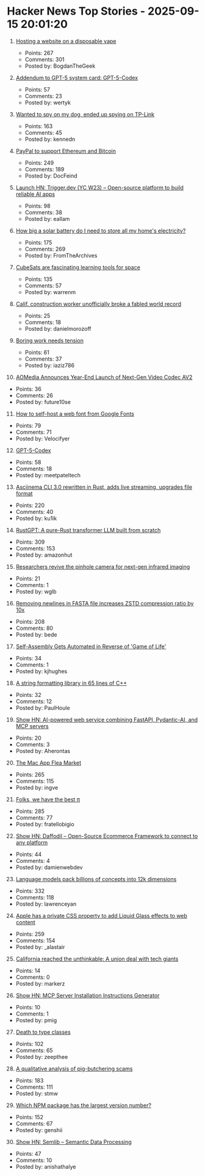 # Hacker News Top Stories - 2025-09-15 20:01:20

1. [Hosting a website on a disposable vape](https://bogdanthegeek.github.io/blog/projects/vapeserver/)
   - Points: 267
   - Comments: 301
   - Posted by: BogdanTheGeek

2. [Addendum to GPT-5 system card: GPT-5-Codex](https://openai.com/index/gpt-5-system-card-addendum-gpt-5-codex/)
   - Points: 57
   - Comments: 23
   - Posted by: wertyk

3. [Wanted to spy on my dog, ended up spying on TP-Link](https://kennedn.com/blog/posts/tapo/)
   - Points: 163
   - Comments: 45
   - Posted by: kennedn

4. [PayPal to support Ethereum and Bitcoin](https://newsroom.paypal-corp.com/2025-09-15-PayPal-Ushers-in-a-New-Era-of-Peer-to-Peer-Payments,-Reimagining-How-Money-Moves-to-Anyone,-Anywhere)
   - Points: 249
   - Comments: 189
   - Posted by: DocFeind

5. [Launch HN: Trigger.dev (YC W23) – Open-source platform to build reliable AI apps](undefined)
   - Points: 98
   - Comments: 38
   - Posted by: eallam

6. [How big a solar battery do I need to store all my home's electricity?](https://shkspr.mobi/blog/2025/09/how-big-a-solar-battery-do-i-need-to-store-all-my-homes-electricity/)
   - Points: 175
   - Comments: 269
   - Posted by: FromTheArchives

7. [CubeSats are fascinating learning tools for space](https://www.jeffgeerling.com/blog/2025/cubesats-are-fascinating-learning-tools-space)
   - Points: 135
   - Comments: 57
   - Posted by: warrenm

8. [Calif. construction worker unofficially broke a fabled world record](https://www.sfgate.com/sports/article/alo-slebir-mavericks-big-wave-surf-record-21041864.php)
   - Points: 25
   - Comments: 18
   - Posted by: danielmorozoff

9. [Boring work needs tension](https://iaziz786.com/blog/boring-work-needs-tension/)
   - Points: 61
   - Comments: 37
   - Posted by: iaziz786

10. [AOMedia Announces Year-End Launch of Next-Gen Video Codec AV2](https://aomedia.org/press%20releases/AOMedia-Announces-Year-End-Launch-of-Next-Generation-Video-Codec-AV2-on-10th-Anniversary/)
   - Points: 36
   - Comments: 26
   - Posted by: future10se

11. [How to self-host a web font from Google Fonts](https://blog.velocifyer.com/Posts/3,0,0,2025-8-13,+how+to+self+host+a+font+from+google+fonts.html)
   - Points: 79
   - Comments: 71
   - Posted by: Velocifyer

12. [GPT-5-Codex](https://openai.com/index/introducing-upgrades-to-codex/)
   - Points: 58
   - Comments: 18
   - Posted by: meetpateltech

13. [Asciinema CLI 3.0 rewritten in Rust, adds live streaming, upgrades file format](https://blog.asciinema.org/post/three-point-o/)
   - Points: 220
   - Comments: 40
   - Posted by: ku1ik

14. [RustGPT: A pure-Rust transformer LLM built from scratch](https://github.com/tekaratzas/RustGPT)
   - Points: 309
   - Comments: 153
   - Posted by: amazonhut

15. [Researchers revive the pinhole camera for next-gen infrared imaging](https://phys.org/news/2025-09-revive-pinhole-camera-gen-infrared.html)
   - Points: 21
   - Comments: 1
   - Posted by: wglb

16. [Removing newlines in FASTA file increases ZSTD compression ratio by 10x](https://log.bede.im/2025/09/12/zstandard-long-range-genomes.html)
   - Points: 208
   - Comments: 80
   - Posted by: bede

17. [Self-Assembly Gets Automated in Reverse of 'Game of Life'](https://www.quantamagazine.org/self-assembly-gets-automated-in-reverse-of-game-of-life-20250910/)
   - Points: 34
   - Comments: 1
   - Posted by: kjhughes

18. [A string formatting library in 65 lines of C++](https://riki.house/fmt)
   - Points: 32
   - Comments: 12
   - Posted by: PaulHoule

19. [Show HN: AI-powered web service combining FastAPI, Pydantic-AI, and MCP servers](https://github.com/Aherontas/Pycon_Greece_2025_Presentation_Agents)
   - Points: 20
   - Comments: 3
   - Posted by: Aherontas

20. [The Mac App Flea Market](https://blog.jim-nielsen.com/2025/mac-app-flea-market/)
   - Points: 265
   - Comments: 115
   - Posted by: ingve

21. [Folks, we have the best π](https://lcamtuf.substack.com/p/folks-we-have-the-best)
   - Points: 285
   - Comments: 77
   - Posted by: fratellobigio

22. [Show HN: Daffodil – Open-Source Ecommerce Framework to connect to any platform](https://github.com/graycoreio/daffodil)
   - Points: 44
   - Comments: 4
   - Posted by: damienwebdev

23. [Language models pack billions of concepts into 12k dimensions](https://nickyoder.com/johnson-lindenstrauss/)
   - Points: 332
   - Comments: 118
   - Posted by: lawrenceyan

24. [Apple has a private CSS property to add Liquid Glass effects to web content](https://alastair.is/apple-has-a-private-css-property-to-add-liquid-glass-effects-to-web-content/)
   - Points: 259
   - Comments: 154
   - Posted by: _alastair

25. [California reached the unthinkable: A union deal with tech giants](https://www.politico.com/news/2025/09/14/california-uber-lyft-union-00562680)
   - Points: 14
   - Comments: 0
   - Posted by: markerz

26. [Show HN: MCP Server Installation Instructions Generator](https://hyprmcp.com/mcp-install-instructions-generator/)
   - Points: 10
   - Comments: 1
   - Posted by: pmig

27. [Death to type classes](https://jappie.me/death-to-type-classes.html)
   - Points: 102
   - Comments: 65
   - Posted by: zeepthee

28. [A qualitative analysis of pig-butchering scams](https://arxiv.org/abs/2503.20821)
   - Points: 183
   - Comments: 111
   - Posted by: stmw

29. [Which NPM package has the largest version number?](https://adamhl.dev/blog/largest-number-in-npm-package/)
   - Points: 152
   - Comments: 67
   - Posted by: genshii

30. [Show HN: Semlib – Semantic Data Processing](https://github.com/anishathalye/semlib)
   - Points: 47
   - Comments: 10
   - Posted by: anishathalye

